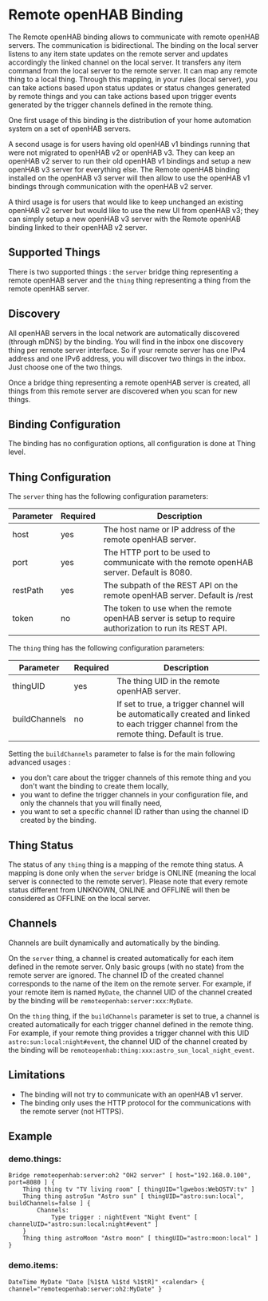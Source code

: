 # Remote openHAB Binding

The Remote openHAB binding allows to communicate with remote openHAB servers.
The communication is bidirectional.
The binding on the local server listens to any item state updates on the remote server and updates accordingly the linked channel on the local server.
It transfers any item command from the local server to the remote server.
It can map any remote thing to a local thing.
Through this mapping, in your rules (local server), you can take actions based upon status updates or status changes generated by remote things and you can take actions based upon trigger events generated by the trigger channels defined in the remote thing.

One first usage of this binding is the distribution of your home automation system on a set of openHAB servers.

A second usage is for users having old openHAB v1 bindings running that were not migrated to openHAB v2 or openHAB v3.
They can keep an openHAB v2 server to run their old openHAB v1 bindings and setup a new openHAB v3 server for everything else.
The Remote openHAB binding installed on the openHAB v3 server will then allow to use the openHAB v1 bindings through communication with the openHAB v2 server.

A third usage is for users that would like to keep unchanged an existing openHAB v2 server but would like to use the new UI from openHAB v3; they can simply setup a new openHAB v3 server with the Remote openHAB binding linked to their openHAB v2 server.

## Supported Things

There is two supported things : the `server` bridge thing representing a remote openHAB server and the `thing` thing representing a thing from the remote openHAB server.

## Discovery

All openHAB servers in the local network are automatically discovered (through mDNS) by the binding.
You will find in the inbox one discovery thing per remote server interface.
So if your remote server has one IPv4 address and one IPv6 address, you will discover two things in the inbox.
Just choose one of the two things.

Once a bridge thing representing a remote openHAB server is created, all things from this remote server are discovered when you scan for new things.

## Binding Configuration

The binding has no configuration options, all configuration is done at Thing level.

## Thing Configuration

The `server` thing has the following configuration parameters:

| Parameter | Required | Description                                                                                            |
|-----------|----------|--------------------------------------------------------------------------------------------------------|
| host      | yes      | The host name or IP address of the remote openHAB server.                                              |
| port      | yes      | The HTTP port to be used to communicate with the remote openHAB server. Default is 8080.               |
| restPath  | yes      | The subpath of the REST API on the remote openHAB server. Default is /rest                             |
| token     | no       | The token to use when the remote openHAB server is setup to require authorization to run its REST API. |

The `thing` thing has the following configuration parameters:

| Parameter     | Required | Description                                 |
|---------------|----------|---------------------------------------------|
| thingUID      | yes      | The thing UID in the remote openHAB server. |
| buildChannels | no       | If set to true, a trigger channel will be automatically created and linked to each trigger channel from the remote thing. Default is true. |

Setting the `buildChannels` parameter to false is for the main following advanced usages :
* you don't care about the trigger channels of this remote thing and you don't want the binding to create them locally,
* you want to define the trigger channels in your configuration file, and only the channels that you will finally need,
* you want to set a specific channel ID rather than using the channel ID created by the binding.

## Thing Status

The status of any `thing` thing is a mapping of the remote thing status.
A mapping is done only when the `server` bridge is ONLINE (meaning the local server is connected to the remote server).
Please note that every remote status different from UNKNOWN, ONLINE and OFFLINE will then be considered as OFFLINE on the local server.

## Channels

Channels are built dynamically and automatically by the binding.

On the `server` thing, a channel is created automatically for each item defined in the remote server.
Only basic groups (with no state) from the remote server are ignored.
The channel ID of the created channel corresponds to the name of the item on the remote server.
For example, if your remote item is named `MyDate`, the channel UID of the channel created by the binding will be `remoteopenhab:server:xxx:MyDate`.

On the `thing` thing, if the `buildChannels` parameter is set to true, a channel is created automatically for each trigger channel defined in the remote thing.
For example, if your remote thing provides a trigger channel with this UID `astro:sun:local:night#event`, the channel UID of the channel created by the binding will be `remoteopenhab:thing:xxx:astro_sun_local_night_event`.

## Limitations

* The binding will not try to communicate with an openHAB v1 server.
* The binding only uses the HTTP protocol for the communications with the remote server (not HTTPS).

## Example

### demo.things:

```
Bridge remoteopenhab:server:oh2 "OH2 server" [ host="192.168.0.100", port=8080 ] {
    Thing thing tv "TV living room" [ thingUID="lgwebos:WebOSTV:tv" ]
    Thing thing astroSun "Astro sun" [ thingUID="astro:sun:local", buildChannels=false ] {
        Channels:
            Type trigger : nightEvent "Night Event" [ channelUID="astro:sun:local:night#event" ]
    }
    Thing thing astroMoon "Astro moon" [ thingUID="astro:moon:local" ]
}
```

### demo.items:

```
DateTime MyDate "Date [%1$tA %1$td %1$tR]" <calendar> { channel="remoteopenhab:server:oh2:MyDate" }
```
